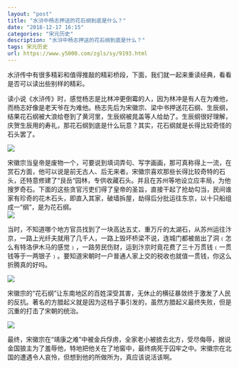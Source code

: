 ```yaml
---
layout: "post"
title: "水浒中杨志押送的花石纲到底是什么？"
date: "2018-12-17 16:15"
categories: "宋元历史"
description: "水浒中杨志押送的花石纲到底是什么？"
tags: 宋元历史
url: https://www.y5000.com/zgls/sy/9193.html
---
```






水浒传中有很多精彩和值得推敲的精彩桥段，下面，我们就一起来重读经典，看看是否可以读出些别样的精彩。

读小说《水浒传》时，感觉杨志是比林冲更倒霉的人，因为林冲是有人在为难他，而杨志好像是老天爷在为难他。杨志先后为宋徽宗、梁中书押送花石纲、生辰纲，结果花石纲被大浪给卷到了黄河里，生辰纲被晁盖等人给劫了。生辰纲很好理解，庆贺生辰用的寿礼，那花石纲到底是什么玩意？其实，花石纲就是长得比较奇怪的石头罢了。

![](https://img.y5000.com/uploads/allimg/170104/15430555B-0.jpg)

宋徽宗当皇帝是废物一个，可要说到填词弄句、写字画画，那可真称得上一流，在赏石方面，他可以说是前无古人、后无来者。宋徽宗喜欢那些长得比较奇特的石头，还特意修建了“艮岳“园林，专供收藏石头。并且在苏州等地设立应丰局，为他搜罗奇石。下面的这些贪官污吏们得了皇帝的圣旨，直接干起了抢劫勾当，民间谁家有珍奇的花木石头，即直入其家，破墙拆屋，劫得后分批运往东京，以十只船组成一“纲”，是为花石纲。  
![](https://img.y5000.com/uploads/allimg/170104/1543054017-1.jpg)

当时，不知道哪个地方官员找到了一块高达五丈、重万斤的太湖石，从苏州运往汴京，一路上光纤夫就用了几千人，一路上毁坏桥梁不说，连城门都被凿出了洞﹙怎么有特洛伊木马的感觉﹚，一路劳民伤财，运到汴京时竟花费了三十万贯钱﹙一贯钱等于一两银子﹚。要知道宋朝时一户普通人家上交的税收也就值一贯钱，你这么折腾真的好吗。

![](https://img.y5000.com/uploads/allimg/170104/1543052056-2.jpg)

宋徽宗的“花石纲”让东南地区的百姓深受其害，无休止的横征暴敛终于激发了人民的反抗。著名的方腊起义就是因为这档子事引发的，虽然方腊起义最终失败，但是沉重的打击了宋朝的统治。

![](https://img.y5000.com/uploads/allimg/170104/154305B17-3.jpg)

最终，宋徽宗在“靖康之难”中被金兵俘虏，全家老小被掳去北方，受尽侮辱，据说金国狼主为了羞辱他，特地把他关在了地窖中，最终病死于囚牢之中。宋徽宗在北国的遭遇令人哀怜，但想到他的所做所为，真应该说活该啊。
